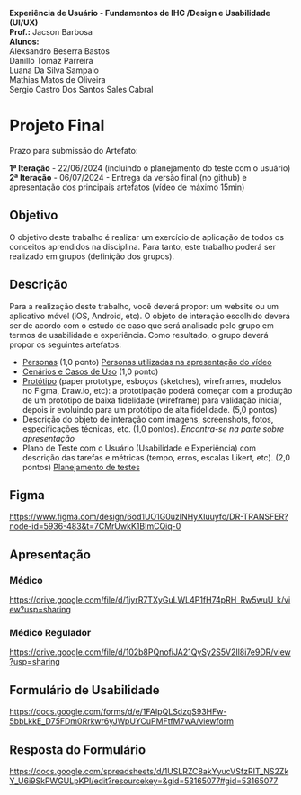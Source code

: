 **Experiência de Usuário - Fundamentos de IHC /Design e Usabilidade (UI/UX)**<br/>
**Prof.:**  Jacson Barbosa<br/>
**Alunos:**<br/>
Alexsandro Beserra Bastos<br/>
Danillo Tomaz Parreira<br/>
Luana Da Silva Sampaio<br/>
Mathias Matos de Oliveira<br/>
Sergio Castro Dos Santos Sales Cabral<br/>


# Projeto Final

Prazo para submissão do Artefato: 

**1ª Iteração** - 22/06/2024 (incluindo o planejamento do teste com o usuário)<br/>
**2ª Iteração** - 06/07/2024 - Entrega da versão final (no github) e apresentação dos principais artefatos (vídeo de máximo 15min)

## **Objetivo**

O objetivo deste trabalho é realizar um exercício de aplicação de todos os conceitos aprendidos na disciplina. Para tanto, este trabalho poderá ser realizado em grupos (definição dos grupos).

## **Descrição**

Para a realização deste trabalho, você deverá propor: um website ou um aplicativo móvel (iOS, Android, etc). O objeto de interação escolhido deverá ser de acordo com o estudo de caso que será analisado pelo grupo em termos de usabilidade e experiência. Como resultado, o grupo deverá propor os seguintes artefatos:

- [Personas](https://github.com/UFG-DrTransfer/EquipeAzul-IHC-Primeira-Entrega/blob/main/Persona.pdf) (1,0 ponto) [Personas utilizadas na apresentação do vídeo](https://www.figma.com/design/6od1UO1G0uzINHyXIuuyfo/DR-TRANSFER?node-id=6316-4069&t=nBaBaLWKaEQdVdgb-0)
- [Cenários e Casos de Uso](https://github.com/UFG-DrTransfer/EquipeAzul-IHC-Primeira-Entrega/blob/main/Cen%C3%A1rios%20e%20Casos%20de%20Uso.pdf) (1,0 ponto)
- [Protótipo](https://www.figma.com/design/6od1UO1G0uzINHyXIuuyfo/DR-TRANSFER?node-id=5936-483&t=7CMrUwkK1BImCQiq-0)  (paper prototype, esboços (sketches), wireframes, modelos no Figma, Draw.io, etc): a prototipação poderá começar com a produção de um protótipo de baixa fidelidade (wireframe) para validação inicial, depois ir evoluindo para um protótipo de alta fidelidade. (5,0 pontos)
- Descrição do objeto de interação com imagens, screenshots, fotos, especificações técnicas, etc. (1,0 pontos). *Encontra-se na parte sobre apresentação*
- Plano de Teste com o Usuário (Usabilidade e Experiência) com descrição das tarefas e métricas (tempo, erros, escalas Likert, etc). (2,0 pontos) [Planejamento de testes](https://docs.google.com/document/d/10XhBqeClMHs39rPTyoktLWgnFOELzD82_i9a1e0R0DE/edit?usp=drive_link)

## Figma
https://www.figma.com/design/6od1UO1G0uzINHyXIuuyfo/DR-TRANSFER?node-id=5936-483&t=7CMrUwkK1BImCQiq-0
## Apresentação
### Médico
https://drive.google.com/file/d/1jyrR7TXyGuLWL4P1fH74pRH_Rw5wuU_k/view?usp=sharing
### Médico Regulador
https://drive.google.com/file/d/102b8PQnofiJA21QySy2S5V2Il8i7e9DR/view?usp=sharing
## Formulário de Usabilidade
https://docs.google.com/forms/d/e/1FAIpQLSdzqS93HFw-5bbLkkE_D75FDm0Rrkwr6yJWpUYCuPMFtfM7wA/viewform
## Resposta do Formulário
https://docs.google.com/spreadsheets/d/1USLRZC8akYyucVSfzRIT_NS2ZkY_U6i9SkPWGULpKPI/edit?resourcekey=&gid=53165077#gid=53165077


